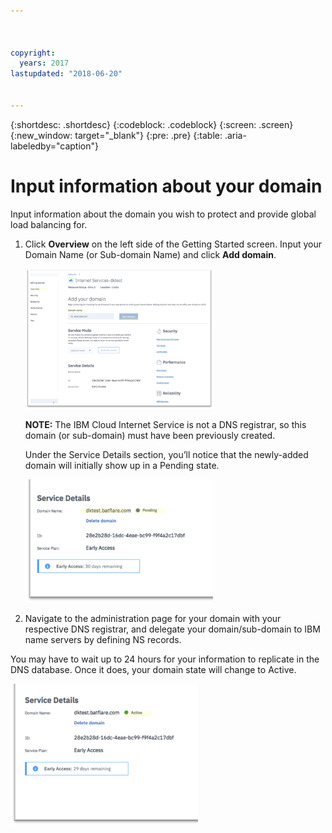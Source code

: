 ```yaml
---



copyright:
  years: 2017
lastupdated: "2018-06-20"


---
```


{:shortdesc: .shortdesc}
{:codeblock: .codeblock}
{:screen: .screen}
{:new_window: target="_blank"}
{:pre: .pre}
{:table: .aria-labeledby="caption"}

# Input information about your domain 
Input information about the domain you wish to protect and provide global load balancing for.

1. Click **Overview** on the left side of the Getting Started screen. Input your Domain Name (or Sub-domain Name) and click **Add domain**. 
    
    <img src="images/Reliability3.png" alt="drawing" style="width: 300px;"/>
    
    **NOTE:** The IBM Cloud Internet Service is not a DNS registrar, so this domain (or sub-domain) must have been previously created.

    Under the Service Details section, you’ll notice that the newly-added domain will initially show up in a Pending state. 

    <img src="images/Reliability4.png" alt="drawing" style="width: 300px;"/>    

2. Navigate to the administration page for your domain with your respective DNS registrar, and delegate your domain/sub-domain to IBM name servers by defining NS records.

You may have to wait up to 24 hours for your information to replicate in the DNS database. Once it does, your domain state will change to Active. 

<img src="images/Reliability5.png" alt="drawing" style="width: 300px;"/>    